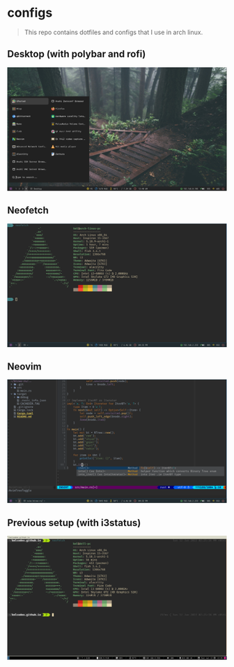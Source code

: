 # configs
> This repo contains dotfiles and configs that I use in arch linux.

## Desktop (with polybar and rofi)
![Alt text](img/desktop.png "Desktop")

## Neofetch 
![Alt text](img/neofetch.png "Neofetch result")

## Neovim
![Alt text](img/nvim.png "Neovim")

## Previous setup (with i3status)
![Alt text](img/old.png "prev setup")
